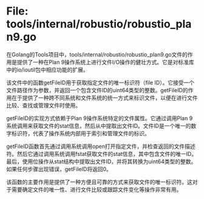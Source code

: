 # File: tools/internal/robustio/robustio_plan9.go

在Golang的Tools项目中，tools/internal/robustio/robustio_plan9.go文件的作用是提供了一种在Plan 9操作系统上进行文件I/O操作的健壮方式。它是对标准库中的io/ioutil包中相应功能的扩展。

该文件中的函数getFileID用于获取指定文件的唯一标识符（file ID）。它接受一个文件路径作为参数，并返回一个包含文件ID的uint64类型的整数。getFileID的作用在于提供了一种跨不同系统和文件系统的统一方式来标识文件，以便在进行文件比较、查找或管理文件时使用。

getFileID的实现方式依赖于Plan 9操作系统特定的文件属性。它通过调用Plan 9系统调用来获取文件的stat信息，然后从中提取出文件ID。文件ID是一个唯一的数字标识符，代表了操作系统内部用于索引和管理文件的标识。

getFileID函数首先通过调用系统调用open打开指定文件，并检查返回的文件描述符。然后它通过调用系统调用fstat获取文件的stat信息，其中包含文件的唯一ID。最后，使用位操作从stat结构中提取出文件ID，并将其转换为uint64类型的整数。如果任何步骤出现错误，getFileID将返回0。

该函数的主要作用是提供了一种方便且可靠的方式来获取文件的唯一标识符。这对于需要确定文件的唯一性、进行文件比较或跟踪文件变化等操作非常有用。

